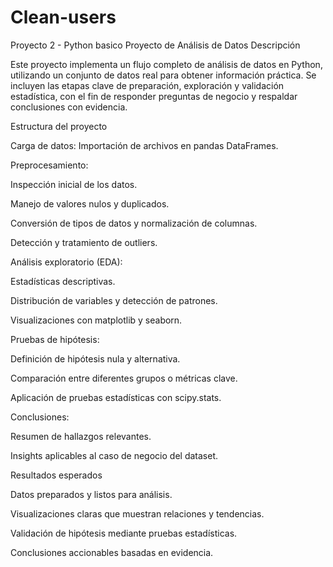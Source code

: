 # Clean-users
Proyecto 2 - Python basico
Proyecto de Análisis de Datos
Descripción

Este proyecto implementa un flujo completo de análisis de datos en Python, utilizando un conjunto de datos real para obtener información práctica. Se incluyen las etapas clave de preparación, exploración y validación estadística, con el fin de responder preguntas de negocio y respaldar conclusiones con evidencia.

Estructura del proyecto

Carga de datos: Importación de archivos en pandas DataFrames.

Preprocesamiento:

Inspección inicial de los datos.

Manejo de valores nulos y duplicados.

Conversión de tipos de datos y normalización de columnas.

Detección y tratamiento de outliers.

Análisis exploratorio (EDA):

Estadísticas descriptivas.

Distribución de variables y detección de patrones.

Visualizaciones con matplotlib y seaborn.

Pruebas de hipótesis:

Definición de hipótesis nula y alternativa.

Comparación entre diferentes grupos o métricas clave.

Aplicación de pruebas estadísticas con scipy.stats.

Conclusiones:

Resumen de hallazgos relevantes.

Insights aplicables al caso de negocio del dataset.

Resultados esperados

Datos preparados y listos para análisis.

Visualizaciones claras que muestran relaciones y tendencias.

Validación de hipótesis mediante pruebas estadísticas.

Conclusiones accionables basadas en evidencia.
